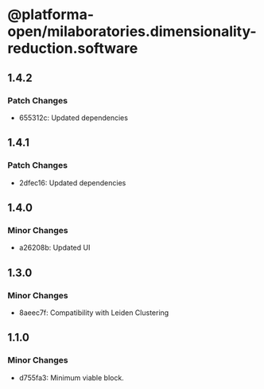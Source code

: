 # @platforma-open/milaboratories.dimensionality-reduction.software

## 1.4.2

### Patch Changes

- 655312c: Updated dependencies

## 1.4.1

### Patch Changes

- 2dfec16: Updated dependencies

## 1.4.0

### Minor Changes

- a26208b: Updated UI

## 1.3.0

### Minor Changes

- 8aeec7f: Compatibility with Leiden Clustering

## 1.1.0

### Minor Changes

- d755fa3: Minimum viable block.
